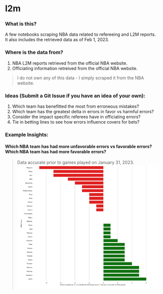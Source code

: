 # l2m

### What is this?
A few notebooks scraping NBA data related to refereeing and L2M reports. It also includes the retrieved data as of Feb 1, 2023.

### Where is the data from?
1. NBA L2M reports retrieved from the official NBA website.
2. Officiating information retreived from the official NBA website. 
> I do not own any of this data - I simply scraped it from the NBA website. 

### Ideas (Submit a Git Issue if you have an idea of your own):
1. Which team has benefitted the most from erroneous mistakes?
2. Which team has the greatest delta in errors in favor vs harmful errors?
3. Consider the impact specific referees have in officiating errors?
4. Tie in betting lines to see how errors influence covers for bets?


### Example Insights:

#### Which NBA team has had more unfavorable errors vs favorable errors? Which NBA team has had more favorable errors?
> Data accurate prior to games played on January 31, 2023.
![beneficial-vs-non-beneifical-errors](data/insights/sample.png)
